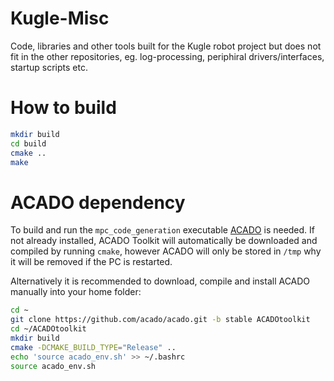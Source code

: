 # Kugle-Misc
Code, libraries and other tools built for the Kugle robot project but does not fit in the other repositories, eg. log-processing, periphiral drivers/interfaces, startup scripts etc.

# How to build
```bash
mkdir build
cd build
cmake ..
make
```

# ACADO dependency
To build and run the `mpc_code_generation` executable [ACADO](http://acado.github.io/) is needed. If not already installed, ACADO Toolkit will automatically be downloaded and compiled by running `cmake`, however ACADO will only be stored in `/tmp` why it will be removed if the PC is restarted.

Alternatively it is recommended to download, compile and install ACADO manually into your home folder:
```bash
cd ~
git clone https://github.com/acado/acado.git -b stable ACADOtoolkit
cd ~/ACADOtoolkit
mkdir build
cmake -DCMAKE_BUILD_TYPE="Release" ..
echo 'source acado_env.sh' >> ~/.bashrc 
source acado_env.sh
```
